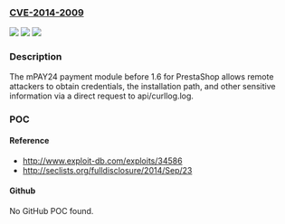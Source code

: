 ### [CVE-2014-2009](https://cve.mitre.org/cgi-bin/cvename.cgi?name=CVE-2014-2009)
![](https://img.shields.io/static/v1?label=Product&message=n%2Fa&color=blue)
![](https://img.shields.io/static/v1?label=Version&message=n%2Fa&color=blue)
![](https://img.shields.io/static/v1?label=Vulnerability&message=n%2Fa&color=brighgreen)

### Description

The mPAY24 payment module before 1.6 for PrestaShop allows remote attackers to obtain credentials, the installation path, and other sensitive information via a direct request to api/curllog.log.

### POC

#### Reference
- http://www.exploit-db.com/exploits/34586
- http://seclists.org/fulldisclosure/2014/Sep/23

#### Github
No GitHub POC found.

